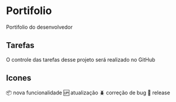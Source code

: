 # Portifolio
Portifolio do desenvolvedor 

## Tarefas 

O controle das tarefas desse projeto será realizado no GitHub

## Icones

:package: nova funcionalidade
:up: atualização
:beetle: correção de bug
:checkered_flag: release